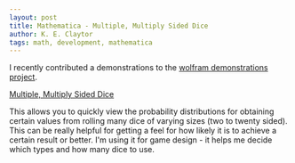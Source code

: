 ```yaml
---
layout: post
title: Mathematica - Multiple, Multiply Sided Dice
author: K. E. Claytor
tags: math, development, mathematica
---
```


I recently contributed a demonstrations to the [wolfram demonstrations project](http://demonstrations.wolfram.com/).

[Multiple, Multiply Sided Dice](http://demonstrations.wolfram.com/MultipleMultiplySidedDiceProbability/)

This allows you to quickly view the probability distributions for obtaining certain values from rolling many dice of varying sizes (two to twenty sided).
This can be really helpful for getting a feel for how likely it is to achieve a certain result or better.
I'm using it for game design - it helps me decide which types and how many dice to use.
